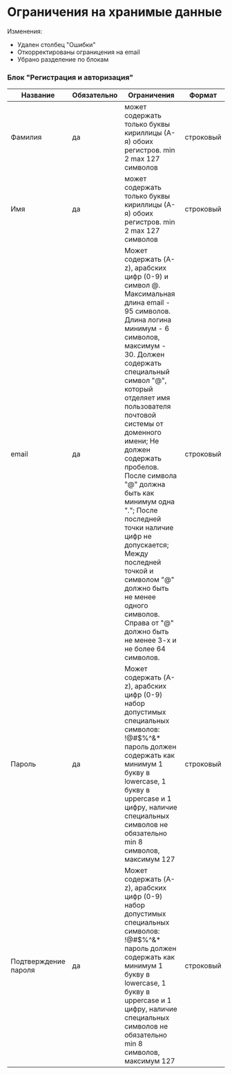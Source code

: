 # Ограничения на хранимые данные
Изменения:
+ Удален столбец "Ошибки"
+ Откорректированы ограницения на email
+ Убрано разделение по блокам

### Блок "Регистрация и авторизация"

|Название|Обязательно|Ограничения|Формат|
|--------|-----------|-----------|------|
|Фамилия |да|может содержать только буквы кириллицы (А-я) обоих регистров. min 2 max 127 символов|строковый|
|Имя|да|может содержать только буквы кириллицы (А-я) обоих регистров. min 2 max 127 символов|строковый|
|email|да|Может содержать (A-z), арабских цифр (0-9) и символ @. Максимальная длина email - 95 символов. Длина логина минимум - 6 символов, максимум - 30. Должен содержать специальный символ "@", который отделяет имя пользователя почтовой системы от доменного имени; Не должен содержать пробелов. После символа "@" должна быть как минимум одна "."; После последней точки наличие цифр не допускается; Между последней точкой и символом "@" должно быть не менее одного символов. Справа от "@" должно быть не менее 3-х и не более 64 символов.|строковый|
|Пароль|да|Может содержать (A-z), арабских цифр (0-9) набор допустимых специальных символов: !@#$%^&* пароль должен содержать как минимум 1 букву в lowercase, 1 букву в uppercase и 1 цифру, наличие специальных символов не обязательно min 8 символов, максимум 127|строковый|
|Подтверждение пароля|да|Может содержать (A-z), арабских цифр (0-9) набор допустимых специальных символов: !@#$%^&* пароль должен содержать как минимум 1 букву в lowercase, 1 букву в uppercase и 1 цифру, наличие специальных символов не обязательно min 8 символов, максимум 127|строковый|


